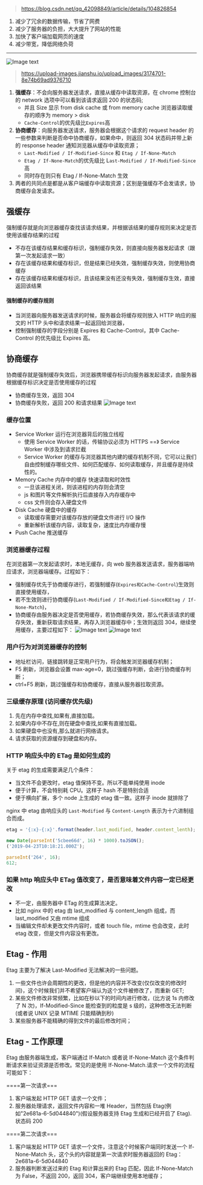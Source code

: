 > https://blog.csdn.net/qq_42098849/article/details/104826854

1. 减少了冗余的数据传输，节省了网费
2. 减少了服务器的负担，大大提升了网站的性能
3. 加快了客户端加载网页的速度
4. 减少带宽，降低网络负荷
<hr />

![Image text](img/浏览器缓存机制.webp)

> https://upload-images.jianshu.io/upload_images/3174701-8e74b69ad9376710

1. **强缓存**：不会向服务器发送请求，直接从缓存中读取资源，在 chrome 控制台的 network 选项中可以看到该请求返回 200 的状态码;
   - 并且 Size 显示 from disk cache 或 from memory cache 浏览器读取缓存的顺序为 memory > disk
   - `Cache-Control`的优先级比`Expires`高
2. **协商缓存**：向服务器发送请求，服务器会根据这个请求的 request header 的一些参数来判断是否命中协商缓存，如果命中，则返回 304 状态码并带上新的 response header 通知浏览器从缓存中读取资源；
   - `Last-Modified / If-Modified-Since` 和 `Etag / If-None-Match`
   - `Etag / If-None-Match`的优先级比 L`ast-Modified / If-Modified-Since`高
   - 同时存在则只有 Etag / If-None-Match 生效
3. 两者的共同点是都是从客户端缓存中读取资源；区别是强缓存不会发请求，协商缓存会发请求。

## 强缓存

强制缓存就是向浏览器缓存查找该请求结果，并根据该结果的缓存规则来决定是否使用该缓存结果的过程

- 不存在该缓存结果和缓存标识，强制缓存失效，则直接向服务器发起请求（跟第一次发起请求一致）
- 存在该缓存结果和缓存标识，但是结果已经失效，强制缓存失效，则使用协商缓存
- 存在该缓存结果和缓存标识，且该结果没有还没有失效，强制缓存生效，直接返回该结果

#### 强制缓存的缓存规则

- 当浏览器向服务器发送请求的时候，服务器会将缓存规则放入 HTTP 响应的报文的 HTTP 头中和请求结果一起返回给浏览器，
- 控制强制缓存的字段分别是 Expires 和 Cache-Control，其中 Cache-Control 的优先级比 Expires 高。

## 协商缓存

协商缓存就是强制缓存失效后，浏览器携带缓存标识向服务器发起请求，由服务器根据缓存标识决定是否使用缓存的过程

- 协商缓存生效，返回 304
- 协商缓存失败，返回 200 和请求结果
  ![Image text](img/协商缓存.jpg)

### 缓存位置

- Service Worker 运行在浏览器背后的独立线程
  - 使用 Service Worker 的话，传输协议必须为 HTTPS ==》 Service Worker 中涉及到请求拦截
  - Service Worker 的缓存与浏览器其他内建的缓存机制不同，它可以让我们自由控制缓存哪些文件、如何匹配缓存、如何读取缓存，并且缓存是持续性的。
- Memory Cache 内存中的缓存 快速读取和时效性
  - 一旦该进程关闭，则该进程的内存则会清空
  - js 和图片等文件解析执行后直接存入内存缓存中
  - css 文件则会存入硬盘文件
- Disk Cache 硬盘中的缓存
  - 读取缓存需要对该缓存存放的硬盘文件进行 I/O 操作
  - 重新解析该缓存内容，读取复杂，速度比内存缓存慢
- Push Cache 推送缓存

### 浏览器缓存过程

在浏览器第一次发起请求时，本地无缓存，向 web 服务器发送请求，服务器端响应请求，浏览器端缓存。过程如下：

- 强制缓存优先于协商缓存进行，若强制缓存(`Expires和Cache-Control`)生效则直接使用缓存，
- 若不生效则进行协商缓存(`Last-Modified / If-Modified-Since和Etag / If-None-Match`)，
- 协商缓存由服务器决定是否使用缓存，若协商缓存失效，那么代表该请求的缓存失效，重新获取请求结果，再存入浏览器缓存中；生效则返回 304，继续使用缓存，主要过程如下：
  ![Image text](img/缓存流程.png)
  ![Image text](img/缓存流程图.png)

### 用户行为对浏览器缓存的控制

- 地址栏访问，链接跳转是正常用户行为，将会触发浏览器缓存机制；
- F5 刷新，浏览器会设置 max-age=0，跳过强缓存判断，会进行协商缓存判断；
- ctrl+F5 刷新，跳过强缓存和协商缓存，直接从服务器拉取资源。

### 三级缓存原理 (访问缓存优先级)

1. 先在内存中查找,如果有,直接加载。
2. 如果内存中不存在,则在硬盘中查找,如果有直接加载。
3. 如果硬盘中也没有,那么就进行网络请求。
4. 请求获取的资源缓存到硬盘和内存。

### HTTP 响应头中的 ETag 是如何生成的

关于 etag 的生成需要满足几个条件：

- 当文件不会更改时，etag 值保持不变。所以不能单纯使用 inode
- 便于计算，不会特别耗 CPU。这样子 hash 不是特别合适
- 便于横向扩展，多个 node 上生成的 etag 值一致。这样子 inode 就排除了

nginx 中 etag 由响应头的 `Last-Modified` 与 `Content-Length` 表示为十六进制组合而成。

```js
etag = '{:x}-{:x}'.format(header.last_modified, header.content_lenth);
```

```js
new Date(parseInt('5cbee66d', 16) * 1000).toJSON();
('2019-04-23T10:18:21.000Z');

parseInt('264', 16);
612;
```

### 如果 http 响应头中 ETag 值改变了，是否意味着文件内容一定已经更改

- 不一定，由服务器中 ETag 的生成算法决定。
- 比如 nginx 中的 etag 由 last_modified 与 content_length 组成，而 last_modified 又由 mtime 组成
- 当编辑文件却未更改文件内容时，或者 touch file，mtime 也会改变，此时 etag 改变，但是文件内容没有更改。

## Etag - 作用

Etag 主要为了解决 Last-Modified 无法解决的一些问题。

1.  一些文件也许会周期性的更改，但是他的内容并不改变(仅仅改变的修改时间)，这个时候我们并不希望客户端认为这个文件被修改了，而重新 GET;
2.  某些文件修改非常频繁，比如在秒以下的时间内进行修改，(比方说 1s 内修改了 N 次)，If-Modified-Since 能检查到的粒度是 s 级的，这种修改无法判断(或者说 UNIX 记录 MTIME 只能精确到秒)
3.  某些服务器不能精确的得到文件的最后修改时间；

## Etag - 工作原理

Etag 由服务器端生成，客户端通过 If-Match 或者说 If-None-Match 这个条件判断请求来验证资源是否修改。常见的是使用 If-None-Match.请求一个文件的流程可能如下：

====第一次请求===

1. 客户端发起 HTTP GET 请求一个文件；
2. 服务器处理请求，返回文件内容和一堆 Header，当然包括 Etag(例如"2e681a-6-5d044840")(假设服务器支持 Etag 生成和已经开启了 Etag).状态码 200

====第二次请求===

1. 客户端发起 HTTP GET 请求一个文件，注意这个时候客户端同时发送一个 If-None-Match 头，这个头的内容就是第一次请求时服务器返回的 Etag：2e681a-6-5d044840
2. 服务器判断发送过来的 Etag 和计算出来的 Etag 匹配，因此 If-None-Match 为 False，不返回 200，返回 304，客户端继续使用本地缓存；
